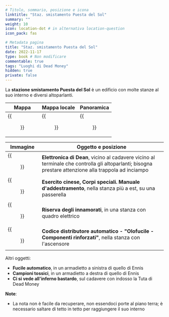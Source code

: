 ```yaml
---
# Titolo, sommario, posizione e icona
linktitle: "Staz. smistamento Puesta del Sol"
summary: ""
weight: 10
icon: location-dot # in alternativa location-question
icon_pack: fas

# Metadata pagina
title: "Staz. smistamento Puesta del Sol"
date: 2022-11-17
type: book # Non modificare
commentable: true
tags: "Luoghi di Dead Money"
hidden: true
private: false
---
```



<div class="fnv">

La **stazione smistamento Puesta del Sol** è un edificio con molte stanze al suo interno e diversi altoparlanti.

| Mappa | Mappa locale | Panoramica |
| ----- | ------------ | ---------- |
| {{<figure src="fnv/Puesta_del_Sol_switching_station_loc_map.webp">}}      |  {{<figure src="fnv/Puesta_del_Sol_switching_station_map.webp">}}            |  {{<figure src="fnv/PdS_Switching_Station.webp">}}          |

| Immagine                                                       | Oggetto e posizione                                                                                                                                   |
| -------------------------------------------------------------- | ----------------------------------------------------------------------------------------------------------------------------------------------------- |
| {{<figure src="fnv/Dean's_Electronics_PdS_switching_station.webp">}}             | **Elettronica di Dean**, vicino al cadavere vicino al terminale che controlla gli altoparlanti; bisogna prestare attenzione alla trappola ad inciampo |
| {{<figure src="fnv/CA_Special_Ops_Training_Manual_PdS_switching_station.webp">}} | **Esercito cinese, Corpi speciali. Manuale d'addestramento**, nella stanza più a est, su una passerella                                               |
| {{<figure src="fnv/PdS_SS_lovers_mark_stash.webp">}}                             | **Riserva degli innamorati**, in una stanza con quadro elettrico                                                                                      |
| {{<figure src="fnv/VMC_-_Hologram_rifle_-_reinforced_components.webp">}}         | **Codice distributore automatico - "Olofucile - Componenti rinforzati"**, nella stanza con l'ascensore                                                |

Altri oggetti:
- **Fucile automatico**, in un armadietto a sinistra di quello di Ennis
- **Campioni tossici**, in un armadietto a destra di quello di Ennis
- **Ci si vede all'inferno bastardo**, sul cadavere con indosso la Tuta di Dead Money

**Note**:
- La nota non è facile da recuperare, non essendoci porte al piano terra; è necessario saltare di tetto in tetto per raggiungere il suo interno

</div>
